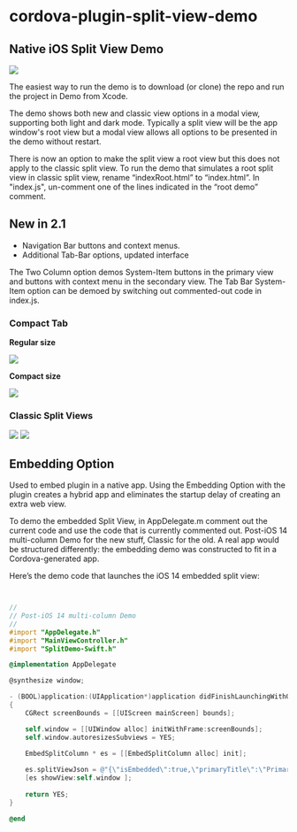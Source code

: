 # cordova-plugin-split-view-demo

## Native iOS Split View Demo

![ ](https://raw.githubusercontent.com/j-crosson/cordova-plugin-split-view-demo/main/images/demoselections.png)

The easiest way to run the demo is to download (or clone) the repo and run the project in Demo from Xcode. 


The demo shows both new and classic view options in a modal view, supporting both light and dark mode. Typically a split view will be the app window's root view but a modal view allows all options to be presented in the demo without restart. 

There is now an option to make the split view a root view but this does not apply to the classic split view.
To run the demo that simulates a root split view in classic split view, rename “indexRoot.html” to “index.html”. In "index.js", un-comment one of the lines indicated in the “root demo” comment.

## New in 2.1
* Navigation Bar buttons and context menus. 
* Additional Tab-Bar options, updated interface

The Two Column option demos System-Item buttons in the primary view and buttons with context menu in the secondary view. 
The Tab Bar System-Item option can be demoed by switching out commented-out code in index.js.



### Compact Tab
**Regular size**

![ ](https://raw.githubusercontent.com/j-crosson/cordova-plugin-split-view/main/images/regulariPad.png)

**Compact size**

![ ](https://raw.githubusercontent.com/j-crosson/cordova-plugin-split-view/main/images/compactiPad.png)


### Classic Split Views
![ ](https://raw.githubusercontent.com/j-crosson/cordova-plugin-split-view-demo/main/images/landsc.png)
![ ](https://raw.githubusercontent.com/j-crosson/cordova-plugin-split-view-demo/main/images/threeview.png)



## Embedding Option 


Used to embed plugin in a native app.  Using the Embedding Option with the plugin creates a hybrid app and eliminates the startup delay of creating an extra web view. 

To demo the embedded Split View, in AppDelegate.m comment out the current code and use the code that is currently commented out.  Post-iOS 14 multi-column Demo for the new stuff, Classic for the old.   A real app would be structured differently: the embedding demo was constructed to fit in a Cordova-generated app. 

Here’s the demo code that launches the iOS 14 embedded split view:


```objective-c


//
// Post-iOS 14 multi-column Demo
//
#import "AppDelegate.h"
#import "MainViewController.h"
#import "SplitDemo-Swift.h"

@implementation AppDelegate

@synthesize window;

- (BOOL)application:(UIApplication*)application didFinishLaunchingWithOptions:(NSDictionary*)launchOptions
{
    CGRect screenBounds = [[UIScreen mainScreen] bounds];

    self.window = [[UIWindow alloc] initWithFrame:screenBounds];
    self.window.autoresizesSubviews = YES;

    EmbedSplitColumn * es = [[EmbedSplitColumn alloc] init];
     
    es.splitViewJson = @"{\"isEmbedded\":true,\"primaryTitle\":\"Primary\",\"primaryURL\":\"indexTriple.html\",\"topColumnForCollapsingToProposedTopColumn\":\"primary\", \"secondaryTitle\":\"Secondary\",\"secondaryURL\":\"indexTriple2.html\", \"Style\":\"tripleColumn\",\"backgroundColorLight\":[228,228,228,1],\"backgroundColorDark\":[30,30,30,1], \"showsSecondaryOnlyButton\":true,\"preferredDisplayMode\":\"twoBesideSecondary\",\"supplementaryTitle\":\"Supplementary\"}";
    [es showView:self.window ];
    
    return YES;
}

@end

```

